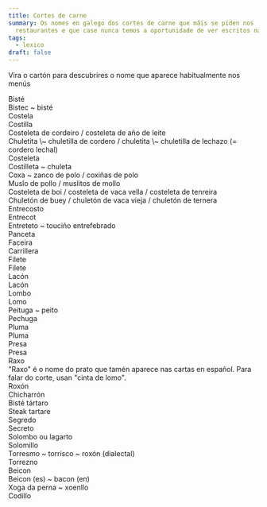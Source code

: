 ```yaml
---
title: Cortes de carne
summary: Os nomes en galego dos cortes de carne que máis se piden nos
  restaurantes e que case nunca temos a oportunidade de ver escritos nas cartas
tags:
  - lexico
draft: false
---
```

Vira o cartón para descubrires o nome que aparece habitualmente nos menús

<e-card color="1">
  <div>Bisté </div>
  <div>Bistec ~ bisté</div>
</e-card>

<e-card color="2">
  <div>Costela</div>
  <div>Costilla</div>
</e-card>

<e-card color="3">
  <div>Costeleta de cordeiro / costeleta de año de leite</div>
  <div>Chuletita \~ chuletilla de cordero / chuletita \~ chuletilla de lechazo (= cordero lechal)</div>
</e-card>

<e-card color="4">
  <div>Costeleta</div>
  <div>Costilleta ~ chuleta</div>
</e-card>

<e-card color="5">
  <div>Coxa ~ zanco de polo / coxiñas de polo</div>
  <div>Muslo de pollo / muslitos de mollo</div>
</e-card>

<e-card color="6">
  <div>Costeleta de boi / costeleta de vaca vella / costeleta de tenreira</div>
  <div>Chuletón de buey / chuletón de vaca vieja / chuletón de ternera</div>
</e-card>

<e-card color="7">
  <div>Entrecosto</div>
  <div>Entrecot</div>
</e-card>

<e-card color="8">
  <div>Entreteto ~ touciño entrefebrado</div>
  <div>Panceta</div>
</e-card>

<e-card color="9">
  <div>Faceira</div>
  <div>Carrillera</div>
</e-card>

<e-card color="10">
  <div>Filete</div>
  <div>Filete</div>
</e-card>

<e-card color="1">
  <div>Lacón</div>
  <div>Lacón</div>
</e-card>

<e-card color="2">
  <div>Lombo</div>
  <div>Lomo</div>
</e-card>

<e-card color="3">
  <div>Peituga ~ peito</div>
  <div>Pechuga</div>
</e-card>

<e-card color="4">
  <div>Pluma</div>
  <div>Pluma</div>
</e-card>

<e-card color="5">
  <div>Presa</div>
  <div>Presa</div>
</e-card>

<e-card color="6">
  <div>Raxo</div>
  <div>"Raxo" é o nome do prato que tamén aparece nas cartas en español. Para falar do corte, usan "cinta de lomo".</div>
</e-card>

<e-card color="7">
  <div>Roxón</div>
  <div>Chicharrón</div>
</e-card>

<e-card color="8">
  <div>Bisté tártaro</div>
  <div>Steak tartare</div>
</e-card>

<e-card color="9">
  <div>Segredo</div>
  <div>Secreto</div>
</e-card>

<e-card color="10">
  <div>Solombo ou lagarto</div>
  <div>Solomillo</div>
</e-card>

<e-card color="1">
  <div>Torresmo ~ torrisco ~ roxón (dialectal)</div>
  <div>Torrezno</div>
</e-card>

<e-card color="2">
  <div>Beicon</div>
  <div>Beicon (es) ~ bacon (en)</div>
</e-card>

<e-card color="3">
  <div>Xoga da perna ~ xoenllo</div>
  <div>Codillo</div>
</e-card>